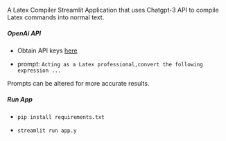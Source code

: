A Latex Compiler Streamlit Application that uses Chatgpt-3 API to compile Latex commands into normal text.


##### OpenAi API
* Obtain API keys [here](https://openai.com/blog/openai-api)

* prompt: `Acting as a Latex professional,convert the following expression ...`

Prompts can be altered for more accurate results.

##### Run App

* `pip install requirements.txt`

* `streamlit run app.y`
